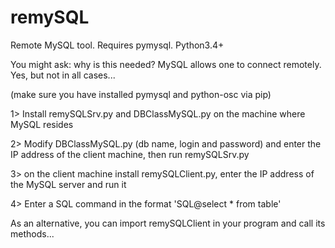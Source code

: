 # remySQL
Remote MySQL tool. Requires pymysql. Python3.4+

You might ask: why is this needed? MySQL allows one to connect remotely.
Yes, but not in all cases...

(make sure you have installed pymysql and python-osc via pip)

1> Install remySQLSrv.py and DBClassMySQL.py on the machine where MySQL resides

2> Modify DBClassMySQL.py (db name, login and password) and enter the IP address of the client machine, then run remySQLSrv.py

3> on the client machine install remySQLClient.py, enter the IP address of the MySQL server and run it

4> Enter a SQL command in the format 'SQL@select * from table'

As an alternative, you can import remySQLClient in your program and call its methods...
